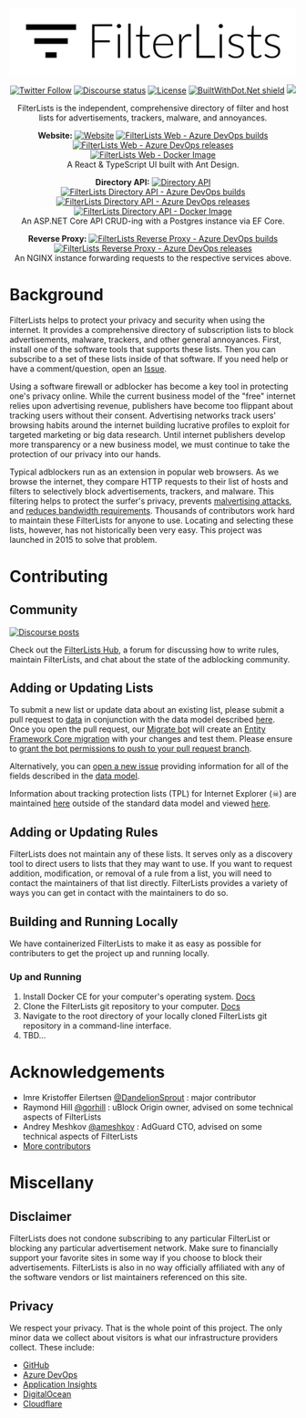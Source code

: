 <p align="center"><img src="https://github.com/collinbarrett/FilterLists/blob/master/imgs/logo_filterlists.png"></p>

<p align="center"><a href="https://twitter.com/FilterLists"><img alt="Twitter Follow" src="https://img.shields.io/twitter/follow/FilterLists?style=social"></a>
<a href="https://hub.filterlists.com"><img alt="Discourse status" src="https://img.shields.io/discourse/https/hub.filterlists.com/status.svg"></a>
<a href="https://github.com/collinbarrett/FilterLists/blob/master/LICENSE"><img alt="License" src="https://img.shields.io/github/license/collinbarrett/filterlists.svg"></a>
<a href="https://builtwithdot.net/project/125/filterlists"><img src="https://builtwithdot.net/project/125/filterlists/badge" alt="BuiltWithDot.Net shield" /></a>
<a title="MadeWithReactJs.com Shield" href="https://madewithreactjs.com/p/filterlists/shield-link"> <img src="https://madewithreactjs.com/storage/repo-shields/2335-shield.svg"/></a>

<p align="center">FilterLists is the independent, comprehensive directory of filter and host lists for advertisements, trackers, malware, and annoyances.</p>

<p align="center"><b>Website:</b> <a href="https://filterlists.com/"><img src="https://img.shields.io/website-up-down-green-red/http/shields.io.svg?label=Website" alt="Website" /></a>
<a href="https://dev.azure.com/collinbarrett/FilterLists/_build/latest?definitionId=18"><img src="https://dev.azure.com/collinbarrett/FilterLists/_apis/build/status/Web?branchName=master" alt="FilterLists Web - Azure DevOps builds" /></a>
<a href="https://dev.azure.com/collinbarrett/FilterLists/_release?definitionId=4"><img src="https://vsrm.dev.azure.com/collinbarrett/_apis/public/Release/badge/b06a3d5c-459e-4789-9735-0f5969006fe8/4/5" alt="FilterLists Web - Azure DevOps releases" /></a>
<a href="https://github.com/users/collinbarrett/packages/container/filterlists-web"><img src="https://img.shields.io/badge/docker%20image-filterlists--web-blue" alt="FilterLists Web - Docker Image" /></a>
<br/>A React & TypeScript UI built with Ant Design.</p>

<p align="center"><b>Directory API:</b> <a href="https://filterlists.com/api"><img src="https://img.shields.io/website-up-down-green-red/http/shields.io.svg?label=Directory%20API" alt="Directory API" /></a>
<a href="https://dev.azure.com/collinbarrett/FilterLists/_build/latest?definitionId=27"><img src="https://dev.azure.com/collinbarrett/FilterLists/_apis/build/status/Directory%20API?branchName=master" alt="FilterLists Directory API - Azure DevOps builds" /></a>
<a href="https://dev.azure.com/collinbarrett/FilterLists/_release?definitionId=3"><img src="https://vsrm.dev.azure.com/collinbarrett/_apis/public/Release/badge/b06a3d5c-459e-4789-9735-0f5969006fe8/3/4" alt="FilterLists Directory API - Azure DevOps releases" /></a>
<a href="https://github.com/users/collinbarrett/packages/container/filterlists-directory-api"><img src="https://img.shields.io/badge/docker%20image-filterlists--directory--api-blue" alt="FilterLists Directory API - Docker Image" /></a>
<br/>An ASP.NET Core API CRUD-ing with a Postgres instance via EF Core.</p>

<p align="center"><b>Reverse Proxy:</b>
<a href="https://dev.azure.com/collinbarrett/FilterLists/_build/latest?definitionId=21"><img src="https://dev.azure.com/collinbarrett/FilterLists/_apis/build/status/Reverse%20Proxy?branchName=master" alt="FilterLists Reverse Proxy - Azure DevOps builds" /></a>
<a href="https://dev.azure.com/collinbarrett/FilterLists/_release?definitionId=5"><img src="https://vsrm.dev.azure.com/collinbarrett/_apis/public/Release/badge/b06a3d5c-459e-4789-9735-0f5969006fe8/5/6" alt="FilterLists Reverse Proxy - Azure DevOps releases" /></a>
<br/>An NGINX instance forwarding requests to the respective services above.</p>

# Background

FilterLists helps to protect your privacy and security when using the internet. It provides a comprehensive directory of subscription lists to block advertisements, malware, trackers, and other general annoyances. First, install one of the software tools that supports these lists. Then you can subscribe to a set of these lists inside of that software. If you need help or have a comment/question, open an [Issue](https://github.com/collinbarrett/FilterLists/issues).

Using a software firewall or adblocker has become a key tool in protecting one's privacy online. While the current business model of the "free" internet relies upon advertising revenue, publishers have become too flippant about tracking users without their consent. Advertising networks track users' browsing habits around the internet building lucrative profiles to exploit for targeted marketing or big data research. Until internet publishers develop more transparency or a new business model, we must continue to take the protection of our privacy into our hands.

Typical adblockers run as an extension in popular web browsers. As we browse the internet, they compare HTTP requests to their list of hosts and filters to selectively block advertisements, trackers, and malware. This filtering helps to protect the surfer's privacy, prevents [malvertising attacks](http://www.wired.com/insights/2014/11/malvertising-is-cybercriminals-latest-sweet-spot/ "Why Malvertising Is Cybercriminals' Latest Sweet Spot - Wired"), and [reduces bandwidth requirements](http://venturebeat.com/2015/07/08/blocking-ads-can-cut-network-traffic-25-to-40-study-shows/ "Blocking Ads Can Cut Network Traffic 25% to 40%, Study Shows - VentureBeat"). Thousands of contributors work hard to maintain these FilterLists for anyone to use. Locating and selecting these lists, however, has not historically been very easy. This project was launched in 2015 to solve that problem.

# Contributing

## Community

<a href="https://hub.filterlists.com"><img alt="Discourse posts" src="https://img.shields.io/discourse/https/hub.filterlists.com/posts.svg"></a>

Check out the <a href="https://hub.filterlists.com">FilterLists Hub</a>, a forum for discussing how to write rules, maintain FilterLists, and chat about the state of the adblocking community.

## Adding or Updating Lists

To submit a new list or update data about an existing list, please submit a pull request to [data](https://github.com/collinbarrett/FilterLists/tree/master/services/directory/data) in conjunction with the data model described [here](https://github.com/collinbarrett/FilterLists/wiki/Data-Model_sidebar). Once you open the pull request, our [Migrate bot](https://github.com/collinbarrett/FilterLists/blob/master/services/directory/azure-pipelines.migrate.yaml) will create an [Entity Framework Core migration](https://docs.microsoft.com/en-us/ef/core/managing-schemas/migrations/?tabs=dotnet-core-cli) with your changes and test them. Please ensure to [grant the bot permissions to push to your pull request branch](https://help.github.com/en/github/collaborating-with-issues-and-pull-requests/allowing-changes-to-a-pull-request-branch-created-from-a-fork).

Alternatively, you can [open a new issue](https://github.com/collinbarrett/FilterLists/issues/new) providing information for all of the fields described in the [data model](https://github.com/collinbarrett/FilterLists/wiki/Data-Model_sidebar).

Information about tracking protection lists (TPL) for Internet Explorer (☠) are maintained [here](https://github.com/collinbarrett/FilterLists/blob/master/web/public/tpl.html) outside of the standard data model and viewed [here](https://filterlists.com/tpl.html).

## Adding or Updating Rules

FilterLists does not maintain any of these lists. It serves only as a discovery tool to direct users to lists that they may want to use. If you want to request addition, modification, or removal of a rule from a list, you will need to contact the maintainers of that list directly. FilterLists provides a variety of ways you can get in contact with the maintainers to do so.

## Building and Running Locally

We have containerized FilterLists to make it as easy as possible for contributers to get the project up and running locally.

### Up and Running

1. Install Docker CE for your computer's operating system. [Docs](https://docs.docker.com/install/)
2. Clone the FilterLists git repository to your computer. [Docs](https://help.github.com/en/articles/cloning-a-repository)
3. Navigate to the root directory of your locally cloned FilterLists git repository in a command-line interface.
4. TBD...

# Acknowledgements

- Imre Kristoffer Eilertsen [@DandelionSprout](https://github.com/DandelionSprout) : major contributor
- Raymond Hill [@gorhill](https://github.com/gorhill) : uBlock Origin owner, advised on some technical aspects of FilterLists
- Andrey Meshkov [@ameshkov](https://github.com/ameshkov) : AdGuard CTO, advised on some technical aspects of FilterLists
- [More contributors](https://github.com/collinbarrett/FilterLists/graphs/contributors)

# Miscellany

## Disclaimer

FilterLists does not condone subscribing to any particular FilterList or blocking any particular advertisement network. Make sure to financially support your favorite sites in some way if you choose to block their advertisements. FilterLists is also in no way officially affiliated with any of the software vendors or list maintainers referenced on this site.

## Privacy

We respect your privacy. That is the whole point of this project. The only minor data we collect about visitors is what our infrastructure providers collect. These include:

- [GitHub](https://help.github.com/articles/github-privacy-statement/)
- [Azure DevOps](https://docs.microsoft.com/en-us/azure/devops/organizations/security/data-protection?view=azure-devops)
- [Application Insights](https://docs.microsoft.com/en-us/azure/azure-monitor/app/data-retention-privacy)
- [DigitalOcean](https://www.digitalocean.com/legal/privacy-policy/)
- [Cloudflare](https://www.cloudflare.com/analytics/)
